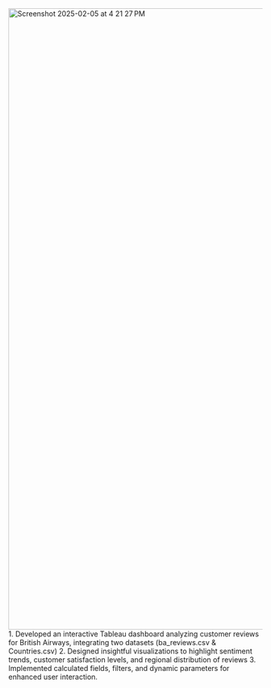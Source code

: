 <img width="1231" alt="Screenshot 2025-02-05 at 4 21 27 PM" src="https://github.com/user-attachments/assets/535f7391-6edb-4410-b79e-8e30a59bd162" />
1. Developed an interactive Tableau dashboard analyzing customer reviews for British Airways, integrating two datasets (ba_reviews.csv & Countries.csv)
2. Designed insightful visualizations to highlight sentiment trends, customer satisfaction levels, and regional distribution of reviews
3. Implemented calculated fields, filters, and dynamic parameters for enhanced user interaction.
